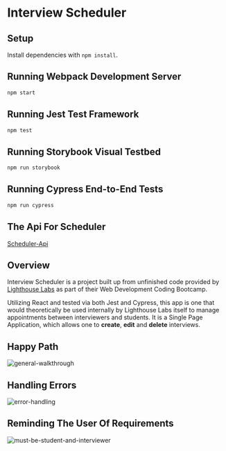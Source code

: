 # Interview Scheduler

## Setup

Install dependencies with `npm install`.

## Running Webpack Development Server

```sh
npm start
```

## Running Jest Test Framework

```sh
npm test
```

## Running Storybook Visual Testbed

```sh
npm run storybook
```

## Running Cypress End-to-End Tests

```sh
npm run cypress 
```

## The Api For Scheduler

[Scheduler-Api](https://github.com/lighthouse-labs/scheduler-api)

## Overview

Interview Scheduler is a project built up from unfinished code provided by [Lighthouse Labs](https://github.com/lighthouse-labs) as part of their Web Development Coding Bootcamp. 

Utilizing React and tested via both Jest and Cypress, this app is one that would theoretically be used internally by Lighthouse Labs itself to manage appointments between interviewers and students. It is a Single Page Application, which allows one to **create**, **edit** and **delete** interviews. 

## Happy Path
![general-walkthrough](https://github.com/TeyyaM/scheduler/tree/master/docs/general-walkthrough.gif)
## Handling Errors
![error-handling](https://github.com/TeyyaM/scheduler/tree/master/docs/error-handling.gif)
## Reminding The User Of Requirements
![must-be-student-and-interviewer](https://github.com/TeyyaM/scheduler/tree/master/docs/must-be-student-and-interviewer.gif)



